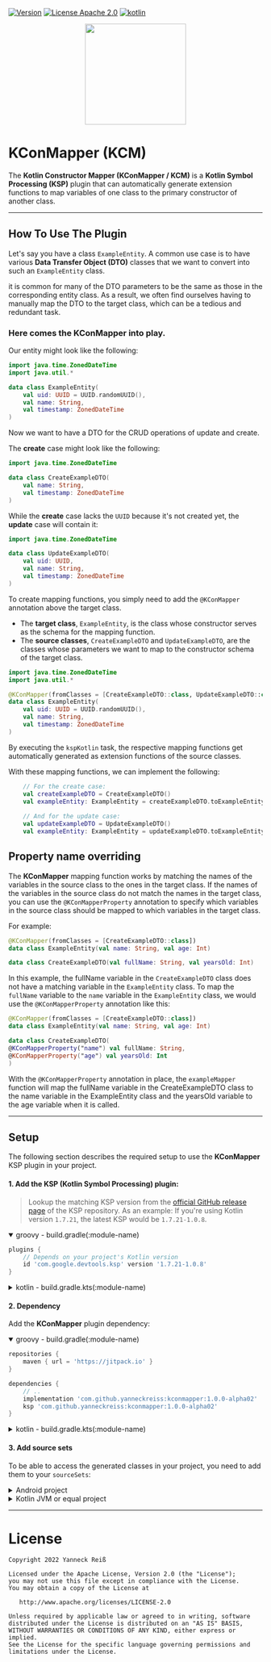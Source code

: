 [![Version](https://img.shields.io/github/v/release/yanneckreiss/kconmapper?display_name=tag&include_prereleases&style=for-the-badge&color=green)](https://github.com/YanneckReiss/KConMapper/packages/1759983)
[![License Apache 2.0](https://img.shields.io/github/license/yanneckreiss/kconmapper.svg?style=for-the-badge&color=orange)](https://opensource.org/licenses/Apache-2.0)
[![kotlin](https://img.shields.io/github/languages/top/yanneckreiss/kconmapper?style=for-the-badge&color=blueviolet)](https://kotlinlang.org/)

<p align="center"> 
   <img height="200" src="https://user-images.githubusercontent.com/100080106/208970921-5bc67978-a04e-40a0-8fb9-cafaa2b1334e.png"/> 
</p>


# KConMapper (KCM)

The **Kotlin Constructor Mapper (KConMapper / KCM)** is a **Kotlin Symbol Processing (KSP)** plugin that can automatically 
generate extension functions to map variables of one class to the primary constructor of another class.

---

## How To Use The Plugin

Let's say you have a class `ExampleEntity`. A common use case is to have various **Data Transfer Object (DTO)** classes
that we want to convert into such an `ExampleEntity` class.

it is common for many of the DTO parameters to be the same as those in the corresponding entity class. 
As a result, we often find ourselves having to manually map the DTO to the target class, which can be a tedious and redundant task.

### Here comes the **KConMapper** into play.</h2>

Our entity might look like the following:

```kt
import java.time.ZonedDateTime
import java.util.*

data class ExampleEntity(
    val uid: UUID = UUID.randomUUID(),
    val name: String,
    val timestamp: ZonedDateTime
)
```

Now we want to have a DTO for the CRUD operations of update and create.

The **create** case might look like the following:

```kt
import java.time.ZonedDateTime

data class CreateExampleDTO(
    val name: String,
    val timestamp: ZonedDateTime
)
```

While the **create** case lacks the `UUID` because it's not created yet, the
**update** case will contain it:

```kt
import java.time.ZonedDateTime

data class UpdateExampleDTO(
    val uid: UUID,
    val name: String,
    val timestamp: ZonedDateTime
)
```

To create mapping functions, you simply need to add the `@KConMapper` annotation above the target class.

- The **target class**, `ExampleEntity`, is the class whose constructor serves as the schema for the mapping function.
- The **source classes**, `CreateExampleDTO` and `UpdateExampleDTO`, are the classes whose parameters we want to map to the constructor schema of the target class.

```kt
import java.time.ZonedDateTime
import java.util.*

@KConMapper(fromClasses = [CreateExampleDTO::class, UpdateExampleDTO::class])
data class ExampleEntity(
    val uid: UUID = UUID.randomUUID(),
    val name: String,
    val timestamp: ZonedDateTime
)
```

By executing the `kspKotlin` task, the respective mapping functions get automatically generated as extension functions
of the
source classes.

With these mapping functions, we can implement the following:

```kt
    // For the create case:
    val createExampleDTO = CreateExampleDTO()
    val exampleEntity: ExampleEntity = createExampleDTO.toExampleEntity()
    
    // And for the update case:
    val updateExampleDTO = UpdateExampleDTO()
    val exampleEntity: ExampleEntity = updateExampleDTO.toExampleEntity()
```

## Property name overriding

The **KConMapper** mapping function works by matching the names of the variables in the source class 
to the ones in the target class. If the names of the variables in the source class do not match 
the names in the target class, you can use the `@KConMapperProperty` annotation to specify which 
variables in the source class should be mapped to which variables in the target class.

For example:

```kotlin
@KConMapper(fromClasses = [CreateExampleDTO::class])
data class ExampleEntity(val name: String, val age: Int)

data class CreateExampleDTO(val fullName: String, val yearsOld: Int)
```
In this example, the fullName variable in the `CreateExampleDTO` class does 
not have a matching variable in the `ExampleEntity` class. 
To map the `fullName` variable to the `name` variable in the `ExampleEntity` class, 
we would use the `@KConMapperProperty` annotation like this:

```kotlin
@KConMapper(fromClasses = [CreateExampleDTO::class])
data class ExampleEntity(val name: String, val age: Int)

data class CreateExampleDTO(
@KConMapperProperty("name") val fullName: String,
@KConMapperProperty("age") val yearsOld: Int
)
```

With the `@KConMapperProperty` annotation in place, the `exampleMapper` function will map the fullName variable in the CreateExampleDTO class to the name variable in the ExampleEntity class and the yearsOld variable to the age variable when it is called.

---

## Setup
The following section describes the required setup to use the **KConMapper** KSP plugin in your project.

#### 1. Add the KSP (Kotlin Symbol Processing) plugin:

> Lookup the matching KSP version from the [official GitHub release page]("https://github.com/google/ksp/releases") 
of the KSP repository.
As an example: If you're using Kotlin version `1.7.21`, the latest KSP would be `1.7.21-1.0.8`.

<details open>
  <summary>groovy - build.gradle(:module-name)</summary>

```groovy
plugins {
    // Depends on your project's Kotlin version
    id 'com.google.devtools.ksp' version '1.7.21-1.0.8'
}
```
</details>

<details>
  <summary>kotlin - build.gradle.kts(:module-name)</summary>  

```kt
plugins {
    // Depends on your project's Kotlin version
    id("com.google.devtools.ksp") version "1.7.21-1.0.8"
}
```
</details>

#### 2. Dependency
Add the **KConMapper** plugin dependency:

<details open>
  <summary>groovy - build.gradle(:module-name)</summary>

```groovy
repositories {
    maven { url = 'https://jitpack.io' }    
}

dependencies {
    // ..
    implementation 'com.github.yanneckreiss:kconmapper:1.0.0-alpha02'
    ksp 'com.github.yanneckreiss:kconmapper:1.0.0-alpha02'
}
```
</details>

<details>
  <summary>kotlin - build.gradle.kts(:module-name)</summary>  

```kt
repositories {
    maven { url = uri("https://jitpack.io") }    
}

dependencies {
 // ..
 implementation("com.github.yanneckreiss:kconmapper:1.0.0-alpha02")
 ksp("com.github.yanneckreiss:kconmapper:1.0.0-alpha02")
}
```
</details>

#### 3. Add source sets
To be able to access the generated classes in your project, you need to add them to your 
`sourceSets`:
<details>
    <summary>Android project</summary>

```kt
android {
  kotlin.sourceSets.all {
      android.applicationVariants.all { variant ->
            kotlin.srcDir("build/generated/ksp/${variant.name}/kotlin")
      }
  }
}
 ```

</details>

<details>
<summary>Kotlin JVM or equal project</summary>

```kt
kotlin.sourceSets {
    getByName(name) {
         kotlin.srcDir("build/generated/ksp/$name/kotlin")
    }
}
 ```
</details>

---

License
=======
    Copyright 2022 Yanneck Reiß

    Licensed under the Apache License, Version 2.0 (the "License");
    you may not use this file except in compliance with the License.
    You may obtain a copy of the License at

       http://www.apache.org/licenses/LICENSE-2.0

    Unless required by applicable law or agreed to in writing, software
    distributed under the License is distributed on an "AS IS" BASIS,
    WITHOUT WARRANTIES OR CONDITIONS OF ANY KIND, either express or implied.
    See the License for the specific language governing permissions and
    limitations under the License.